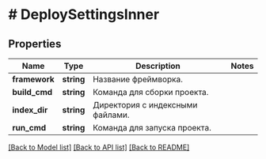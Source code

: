 # # DeploySettingsInner

## Properties

Name | Type | Description | Notes
------------ | ------------- | ------------- | -------------
**framework** | **string** | Название фреймворка. |
**build_cmd** | **string** | Команда для сборки проекта. |
**index_dir** | **string** | Директория с индексными файлами. |
**run_cmd** | **string** | Команда для запуска проекта. |

[[Back to Model list]](../../README.md#models) [[Back to API list]](../../README.md#endpoints) [[Back to README]](../../README.md)
